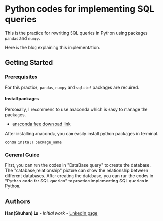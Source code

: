 # Python codes for implementing SQL queries

This is the practice for rewriting SQL queries in Python using packages `pandas` and `numpy`.

Here is the blog explaining this implementation.

## Getting Started

### Prerequisites

For this practice, `pandas`, `numpy` and `sqlite3` packages are required.

#### Install packages

Personally, I recommend to use anaconda which is easy to manage the packages.
* [anaconda free download link](https://www.anaconda.com/distribution/#download-section)

After installing anaconda, you can easily install python packages in terminal. 
```
conda install package_name
```
### General Guide
First, you can run the codes in "DataBase query" to create the database.
The "database_relationship" picture can show the relationship between different databases.
After creating the database, you can run the codes in "Python code for SQL queries" to practice implementing SQL queries in Python.

## Authors

**Han(Shuhan) Lu** - *Initial work* - [LinkedIn page](https://www.linkedin.com/in/shuhan-lu/)


